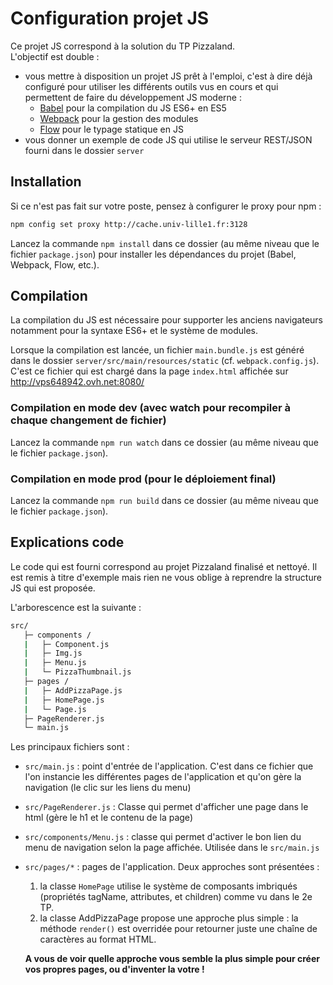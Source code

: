 # Configuration projet JS

Ce projet JS correspond à la solution du TP Pizzaland.
<br>L'objectif est double :
- vous mettre à disposition un projet JS prêt à l'emploi, c'est à dire déjà configuré pour utiliser les différents outils vus en cours et qui permettent de faire du développement JS moderne :
	- [Babel](https://babeljs.io/) pour la compilation du JS ES6+ en ES5
	- [Webpack](https://webpack.js.org/) pour la gestion des modules
	- [Flow](https://flow.org/) pour le typage statique en JS
- vous donner un exemple de code JS qui utilise le serveur REST/JSON fourni dans le dossier `server`

## Installation
Si ce n'est pas fait sur votre poste, pensez à configurer le proxy pour npm :
```bash
npm config set proxy http://cache.univ-lille1.fr:3128
```

Lancez la commande `npm install` dans ce dossier (au même niveau que le fichier `package.json`) pour installer les dépendances du projet (Babel, Webpack, Flow, etc.).

## Compilation
La compilation du JS est nécessaire pour supporter les anciens navigateurs notamment pour la syntaxe ES6+ et le système de modules.

Lorsque la compilation est lancée, un fichier `main.bundle.js` est généré dans le dossier `server/src/main/resources/static` (cf. `webpack.config.js`). C'est ce fichier qui est chargé dans la page `index.html` affichée sur http://vps648942.ovh.net:8080/

### Compilation en mode dev (avec watch pour recompiler à chaque changement de fichier)
Lancez la commande `npm run watch` dans ce dossier (au même niveau que le fichier `package.json`).

### Compilation en mode prod (pour le déploiement final)
Lancez la commande `npm run build` dans ce dossier (au même niveau que le fichier `package.json`).

## Explications code
Le code qui est fourni correspond au projet Pizzaland finalisé et nettoyé. Il est remis à titre d'exemple mais rien ne vous oblige à reprendre la structure JS qui est proposée.

L'arborescence est la suivante :
```bash
src/
   ├─ components /
   |   ├─ Component.js
   |   ├─ Img.js
   |   ├─ Menu.js
   |   └─ PizzaThumbnail.js
   ├─ pages /
   |   ├─ AddPizzaPage.js
   |   ├─ HomePage.js
   |   └─ Page.js
   ├─ PageRenderer.js
   └─ main.js
```

Les principaux fichiers sont :
- `src/main.js` : point d'entrée de l'application. C'est dans ce fichier que l'on instancie les différentes pages de l'application et qu'on gère la navigation (le clic sur les liens du menu)
- `src/PageRenderer.js` : Classe qui permet d'afficher une page dans le html (gère le h1 et le contenu de la page)
- `src/components/Menu.js` : classe qui permet d'activer le bon lien du menu de navigation selon la page affichée. Utilisée dans le `src/main.js`
- `src/pages/*` : pages de l'application. Deux approches sont présentées :
	1. la classe `HomePage` utilise le système de composants imbriqués (propriétés tagName, attributes, et children) comme vu dans le 2e TP.
	2. la classe AddPizzaPage propose une approche plus simple : la méthode `render()` est overridée pour retourner juste une chaîne de caractères au format HTML.

	**A vous de voir quelle approche vous semble la plus simple pour créer vos propres pages, ou d'inventer la votre !**